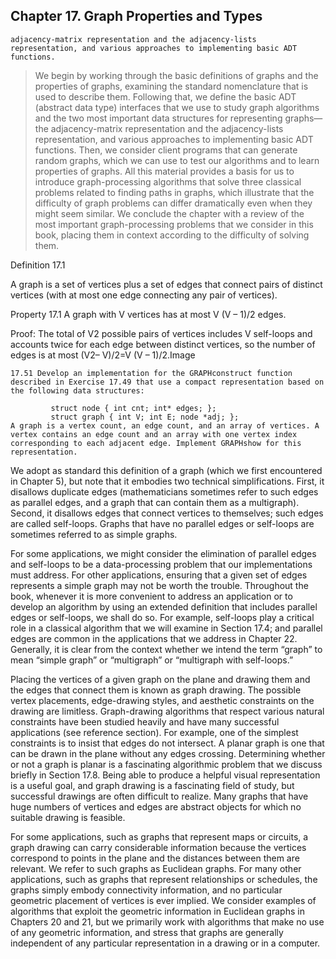 ##  Chapter 17. Graph Properties and Types
```
adjacency-matrix representation and the adjacency-lists representation, and various approaches to implementing basic ADT functions.
```


> We begin by working through the basic definitions of graphs and the properties of graphs, examining the standard nomenclature that is used to describe them. Following that, we define the basic ADT (abstract data type) interfaces that we use to study graph algorithms and the two most important data structures for representing graphs—the adjacency-matrix representation and the adjacency-lists representation, and various approaches to implementing basic ADT functions. Then, we consider client programs that can generate random graphs, which we can use to test our algorithms and to learn properties of graphs. All this material provides a basis for us to introduce graph-processing algorithms that solve three classical problems related to finding paths in graphs, which illustrate that the difficulty of graph problems can differ dramatically even when they might seem similar. We conclude the chapter with a review of the most important graph-processing problems that we consider in this book, placing them in context according to the difficulty of solving them.



Definition 17.1

A graph is a set of vertices plus a set of edges that connect pairs of distinct vertices (with at most one edge connecting any pair of vertices).


Property 17.1 A graph with V vertices has at most V (V – 1)/2 edges.

Proof: The total of V2 possible pairs of vertices includes V self-loops and accounts twice for each edge between distinct vertices, so the number of edges is at most (V2– V)/2=V (V – 1)/2.Image

```
17.51 Develop an implementation for the GRAPHconstruct function described in Exercise 17.49 that use a compact representation based on the following data structures:

         struct node { int cnt; int* edges; };
         struct graph { int V; int E; node *adj; };
A graph is a vertex count, an edge count, and an array of vertices. A vertex contains an edge count and an array with one vertex index corresponding to each adjacent edge. Implement GRAPHshow for this representation.
```


We adopt as standard this definition of a graph (which we first encountered in Chapter 5), but note that it embodies two technical simplifications. First, it disallows duplicate edges (mathematicians sometimes refer to such edges as parallel edges, and a graph that can contain them as a multigraph). Second, it disallows edges that connect vertices to themselves; such edges are called self-loops. Graphs that have no parallel edges or self-loops are sometimes referred to as simple graphs.


For some applications, we might consider the elimination of parallel edges and self-loops to be a data-processing problem that our implementations must address. For other applications, ensuring that a given set of edges represents a simple graph may not be worth the trouble. Throughout the book, whenever it is more convenient to address an application or to develop an algorithm by using an extended definition that includes parallel edges or self-loops, we shall do so. For example, self-loops play a critical role in a classical algorithm that we will examine in Section 17.4; and parallel edges are common in the applications that we address in Chapter 22. Generally, it is clear from the context whether we intend the term “graph” to mean “simple graph” or “multigraph” or “multigraph with self-loops.”


Placing the vertices of a given graph on the plane and drawing them and the edges that connect them is known as graph drawing. The possible vertex placements, edge-drawing styles, and aesthetic constraints on the drawing are limitless. Graph-drawing algorithms that respect various natural constraints have been studied heavily and have many successful applications (see reference section). For example, one of the simplest constraints is to insist that edges do not intersect. A planar graph is one that can be drawn in the plane without any edges crossing. Determining whether or not a graph is planar is a fascinating algorithmic problem that we discuss briefly in Section 17.8. Being able to produce a helpful visual representation is a useful goal, and graph drawing is a fascinating field of study, but successful drawings are often difficult to realize. Many graphs that have huge numbers of vertices and edges are abstract objects for which no suitable drawing is feasible.


For some applications, such as graphs that represent maps or circuits, a graph drawing can carry considerable information because the vertices correspond to points in the plane and the distances between them are relevant. We refer to such graphs as Euclidean graphs. For many other applications, such as graphs that represent relationships or schedules, the graphs simply embody connectivity information, and no particular geometric placement of vertices is ever implied. We consider examples of algorithms that exploit the geometric information in Euclidean graphs in Chapters 20 and 21, but we primarily work with algorithms that make no use of any geometric information, and stress that graphs are generally independent of any particular representation in a drawing or in a computer.

